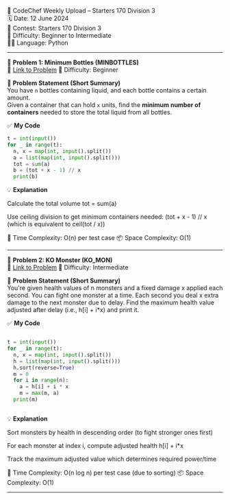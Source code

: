 🚀 CodeChef Weekly Upload – Starters 170 Division 3  
🗓️ Date: 12 June 2024  
📁 Contest: Starters 170 Division 3  
🎯 Difficulty: Beginner to Intermediate  
👨‍💻 Language: Python  

---

🧩 **Problem 1: Minimum Bottles (MINBOTTLES)**  
🔗 [Link to Problem](https://www.codechef.com/problems/MINBOTTLES) 
🚩 Difficulty: Beginner  

📝 **Problem Statement (Short Summary)**  
You have `n` bottles containing liquid, and each bottle contains a certain amount.  
Given a container that can hold `x` units, find the **minimum number of containers** needed to store the total liquid from all bottles.


✅ **My Code**
```python
t = int(input())
for _ in range(t):
  n, x = map(int, input().split())
  a = list(map(int, input().split()))
  tot = sum(a)
  b = (tot + x - 1) // x
  print(b)
```
💡 **Explanation**

Calculate the total volume tot = sum(a)

Use ceiling division to get minimum containers needed: (tot + x - 1) // x
(which is equivalent to ceil(tot / x))

🧠 Time Complexity: O(n) per test case
📦 Space Complexity: O(1)

---


🧩 **Problem 2: KO Monster (KO_MON)**  
🔗 [Link to Problem](https://www.codechef.com/problems/KO_MON)
🚩 Difficulty: Intermediate

📝 **Problem Statement (Short Summary)**  
You're given health values of n monsters and a fixed damage x applied each second.
You can fight one monster at a time.
Each second you deal x extra damage to the next monster due to delay.
Find the maximum health value adjusted after delay (i.e., h[i] + i*x) and print it.

✅ **My Code**
```python

t = int(input())
for _ in range(t):
  n, x = map(int, input().split())
  h = list(map(int, input().split()))
  h.sort(reverse=True)
  m = 0
  for i in range(n):
    a = h[i] + i * x
    m = max(m, a)
  print(m)



```
💡 **Explanation**

Sort monsters by health in descending order (to fight stronger ones first)

For each monster at index i, compute adjusted health h[i] + i*x

Track the maximum adjusted value which determines required power/time

🧠 Time Complexity: O(n log n) per test case (due to sorting)
📦 Space Complexity: O(1)

---

